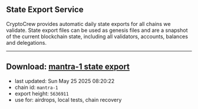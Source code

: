 ## State Export Service
CryptoCrew provides automatic daily state exports for all chains we validate. State export files can be used as genesis files and are a snapshot of the current blockchain state, including all validators, accounts, balances and delegations.

---
**Download: [mantra-1 state export](https://dl-eu2.ccvalidators.com/SERVICE/mantrachain/mantra-1_export_5636911.json)**
---

- last updated: Sun May 25 2025 08:20:22
- chain id: `mantra-1`
- export height: `5636911`
- use for: airdrops, local tests, chain recovery
